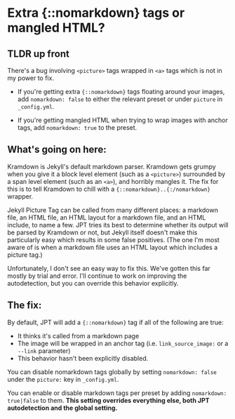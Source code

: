 # Extra {::nomarkdown} tags or mangled HTML?

## TLDR up front 

There's a bug involving `<picture>` tags wrapped in `<a>` tags which is not in
my power to fix.

* If you're getting extra `{::nomarkdown}` tags floating around your images, add `nomarkdown:
  false` to either the relevant preset or under `picture` in `_config.yml`. 

* If you're getting mangled HTML when trying to wrap images with anchor tags, add `nomarkdown:
  true` to the preset. 

## What's going on here:

Kramdown is Jekyll's default markdown parser. Kramdown gets grumpy when you give it a block level
element (such as a `<picture>`) surrounded by a span level element (such as an `<a>`), and horribly
mangles it. The fix for this is to tell Kramdown to chill with a `{::nomarkdown}..{:/nomarkdown}`
wrapper.

Jekyll Picture Tag can be called from many different places: a markdown file, an HTML file, an HTML
layout for a markdown file, and an HTML include, to name a few. JPT tries its best to determine
whether its output will be parsed by Kramdown or not, but Jekyll itself doesn't make this
particularly easy which results in some false positives. (The one I'm most aware of is when a
markdown file uses an HTML layout which includes a picture tag.) 

Unfortunately, I don't see an easy way to fix this. We've gotten this far mostly by trial and error.
I'll continue to work on improving the autodetection, but you can override this behavior explicitly. 

## The fix:

By default, JPT will add a `{::nomarkdown}` tag if all of the following are true:
* It thinks it's called from a markdown page
* The image will be wrapped in an anchor tag (i.e. `link_source_image:` or a `--link` parameter)
* This behavior hasn't been explicitly disabled. 

You can disable nomarkdown tags globally by setting `nomarkdown: false` under the `picture:` key in
`_config.yml`.

You can enable or disable markdown tags per preset by adding `nomarkdown: true|false` to them.
**This setting overrides everything else, both JPT autodetection and the global setting.**
